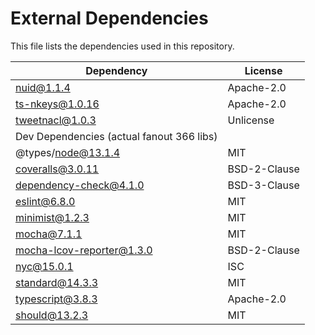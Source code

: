 # External Dependencies

This file lists the dependencies used in this repository.

| Dependency | License |
|-|-|
| nuid@1.1.4 | Apache-2.0 |
| ts-nkeys@1.0.16 | Apache-2.0 |
| tweetnacl@1.0.3 | Unlicense |
| Dev Dependencies (actual fanout 366 libs) |  |
| @types/node@13.1.4 | MIT |
| coveralls@3.0.11 | BSD-2-Clause |
| dependency-check@4.1.0 | BSD-3-Clause |
| eslint@6.8.0 | MIT |
| minimist@1.2.3 | MIT |
| mocha@7.1.1 | MIT |
| mocha-lcov-reporter@1.3.0 | BSD-2-Clause |
| nyc@15.0.1 | ISC |
| standard@14.3.3 | MIT |
| typescript@3.8.3 | Apache-2.0 |
| should@13.2.3 | MIT |
